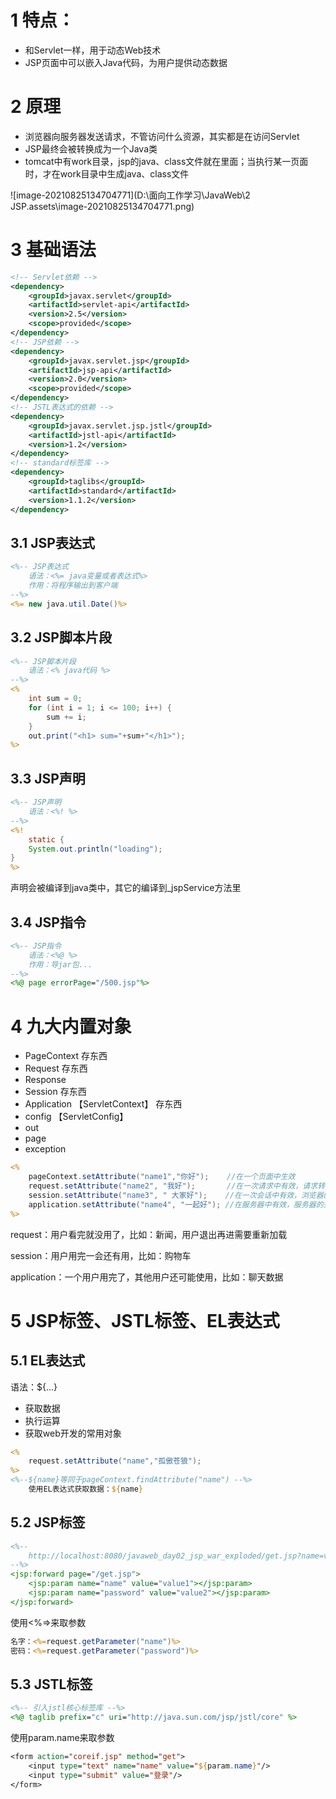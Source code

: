 # 1 特点：

- 和Servlet一样，用于动态Web技术
- JSP页面中可以嵌入Java代码，为用户提供动态数据





# 2 原理

- 浏览器向服务器发送请求，不管访问什么资源，其实都是在访问Servlet
-  JSP最终会被转换成为一个Java类
- tomcat中有work目录，jsp的java、class文件就在里面；当执行某一页面时，才在work目录中生成java、class文件

![image-20210825134704771](D:\面向工作学习\JavaWeb\2 JSP.assets\image-20210825134704771.png)





# 3 基础语法

```xml
<!-- Servlet依赖 -->
<dependency>
    <groupId>javax.servlet</groupId>
    <artifactId>servlet-api</artifactId>
    <version>2.5</version>
    <scope>provided</scope>
</dependency>
<!-- JSP依赖 -->
<dependency>
    <groupId>javax.servlet.jsp</groupId>
    <artifactId>jsp-api</artifactId>
    <version>2.0</version>
    <scope>provided</scope>
</dependency>
<!-- JSTL表达式的依赖 -->
<dependency>
    <groupId>javax.servlet.jsp.jstl</groupId>
    <artifactId>jstl-api</artifactId>
    <version>1.2</version>
</dependency>
<!-- standard标签库 -->
<dependency>
    <groupId>taglibs</groupId>
    <artifactId>standard</artifactId>
    <version>1.1.2</version>
</dependency>
```



## 3.1 JSP表达式

```jsp
<%-- JSP表达式
    语法：<%= java变量或者表达式%>
	作用：将程序输出到客户端
--%>
<%= new java.util.Date()%>
```





## 3.2 JSP脚本片段

```jsp
<%-- JSP脚本片段
    语法：<% java代码 %>
--%>
<%
    int sum = 0;
    for (int i = 1; i <= 100; i++) {
        sum += i;
    }
    out.print("<h1> sum="+sum+"</h1>");
%>
```





## 3.3 JSP声明

```jsp
<%-- JSP声明
    语法：<%! %>
--%>
<%!
    static {
    System.out.println("loading");
}
%>
```

声明会被编译到java类中，其它的编译到_jspService方法里





## 3.4 JSP指令

```jsp
<%-- JSP指令
    语法：<%@ %>
	作用：导jar包...
--%>
<%@ page errorPage="/500.jsp"%>
```





# 4 九大内置对象

- PageContext 存东西
- Request         存东西
- Response
- Session          存东西
- Application 【ServletContext】 存东西
- config          【ServletConfig】
- out
- page
- exception

```jsp
<%
    pageContext.setAttribute("name1","你好");    //在一个页面中生效
    request.setAttribute("name2", "我好");       //在一次请求中有效，请求转发也有效
    session.setAttribute("name3", " 大家好");    //在一次会话中有效，浏览器的开关期间
    application.setAttribute("name4", "一起好"); //在服务器中有效，服务器的开关期间
%>
```

request：用户看完就没用了，比如：新闻，用户退出再进需要重新加载

session：用户用完一会还有用，比如：购物车

application：一个用户用完了，其他用户还可能使用，比如：聊天数据





# 5 JSP标签、JSTL标签、EL表达式



## 5.1 EL表达式

语法：${...}

- 获取数据
- 执行运算
- 获取web开发的常用对象

```jsp
<% 
	request.setAttribute("name","孤傲苍狼");
%>
<%--${name}等同于pageContext.findAttribute("name") --%>
	使用EL表达式获取数据：${name}  
```



## 5.2 JSP标签

```jsp
<%--
    http://localhost:8080/javaweb_day02_jsp_war_exploded/get.jsp?name=value1&password=value2
--%>
<jsp:forward page="/get.jsp">
    <jsp:param name="name" value="value1"></jsp:param>
    <jsp:param name="password" value="value2"></jsp:param>
</jsp:forward>
```

使用<%=>来取参数

```jsp
名字：<%=request.getParameter("name")%>
密码：<%=request.getParameter("password")%>
```





## 5.3 JSTL标签

```jsp
<%-- 引入jstl核心标签库 --%>
<%@ taglib prefix="c" uri="http://java.sun.com/jsp/jstl/core" %>
```

使用param.name来取参数

```jsp
<form action="coreif.jsp" method="get">
    <input type="text" name="name" value="${param.name}"/>
    <input type="submit" value="登录"/>
</form>
```


